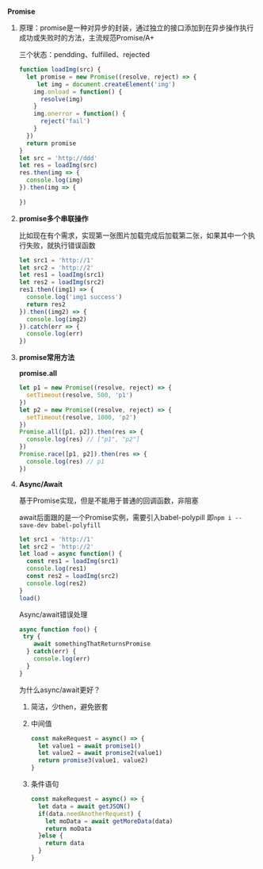 **Promise**

1. 原理：promise是一种对异步的封装，通过独立的接口添加到在异步操作执行成功或失败时的方法，主流规范Promise/A+

   三个状态：pendding、fulfilled、rejected

   ```javascript
   function loadImg(src) {
     let promise = new Promise((resolve, reject) => {
   		let img = document.createElement('img')
       img.onload = function() {
         resolve(img)
       }
       img.onerror = function() {
         reject('fail')
       }
     })
     return promise
   }
   let src = 'http://ddd'
   let res = loadImg(src)
   res.then(img => {
     console.log(img)
   }).then(img => {
     
   })
   ```

2. **promise多个串联操作**

   比如现在有个需求，实现第一张图片加载完成后加载第二张，如果其中一个执行失败，就执行错误函数

   ```javascript
   let src1 = 'http://1'
   let src2 = 'http://2'
   let res1 = loadImg(src1)
   let res2 = loadImg(src2)
   res1.then((img1) => {
     console.log('img1 success')
     return res2
   }).then((img2) => {
     console.log(img2)
   }).catch(err => {
     console.log(err)
   })
   ```

3. **promise常用方法**

   **promise.all**

   ```javascript
   let p1 = new Promise((resolve, reject) => {
     setTimeout(resolve, 500, 'p1')
   })
   let p2 = new Promise((resolve, reject) => {
     setTimeout(resolve, 1000, 'p2')
   })
   Promise.all([p1, p2]).then(res => {
     console.log(res) // ["p1", "p2"]
   })
   Promise.race([p1, p2]).then(res => {
     console.log(res) // p1
   })
   ```

4. **Async/Await**

   基于Promise实现，但是不能用于普通的回调函数，非阻塞

   await后面跟的是一个Promise实例，需要引入babel-polypill 即`npm i --save-dev babel-polyfill`

   ```javascript
   let src1 = 'http://1'
   let src2 = 'http://2'
   let load = async function() {
     const res1 = loadImg(src1)
     console.log(res1)
     const res2 = loadImg(src2)
     console.log(res2)
   }
   load()
   ```

   Async/await错误处理

   ```javascript
   async function foo() {
   	try {
       await somethingThatReturnsPromise
     } catch(err) {
       console.log(err)
     }
   }
   ```

   为什么async/await更好？

   1. 简洁，少then，避免嵌套

   2. 中间值

      ```javascript
      const makeRequest = async() => {
        let value1 = await promise1()
        let value2 = await promise2(value1)
        return promise3(value1, value2)
      }
      ```

   3. 条件语句

      ```javascript
      const makeRequest = async() => {
      	let data = await getJSON()
        if(data.needAnotherRequest) {
          let moData = await getMoreData(data)
          return moData
        }else {
          return data
        }
      }
      ```

      


